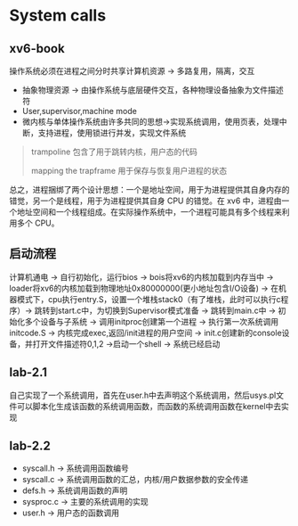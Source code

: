 # System calls

## xv6-book

操作系统必须在进程之间分时共享计算机资源 -> 多路复用，隔离，交互

- 抽象物理资源 -> 由操作系统与底层硬件交互，各种物理设备抽象为文件描述符
- User,supervisor,machine mode
- 微内核与单体操作系统由许多共同的思想->实现系统调用，使用页表，处理中断，支持进程，使用锁进行并发，实现文件系统

> trampoline 包含了用于跳转内核，用户态的代码
>
> mapping the trapframe 用于保存与恢复用户进程的状态

总之，进程捆绑了两个设计思想：一个是地址空间，用于为进程提供其自身内存的错觉，另一个是线程，用于为进程提供其自身 CPU 的错觉。在 xv6 中，进程由一个地址空间和一个线程组成。在实际操作系统中，一个进程可能具有多个线程来利用多个 CPU。

## 启动流程

计算机通电 -> 自行初始化，运行bios -> bois将xv6的内核加载到内存当中 -> loader将xv6的内核加载到物理地址0x80000000(更小地址包含I/O设备) -> 在机器模式下，cpu执行entry.S，设置一个堆栈stack0（有了堆栈，此时可以执行c程序）-> 跳转到start.c中，为切换到Supervisor模式准备 -> 跳转到main.c中 -> 初始化多个设备与子系统 -> 调用initproc创建第一个进程 -> 执行第一次系统调用initcode.S -> 内核完成exec,返回/init进程的用户空间 -> init.c创建新的console设备，并打开文件描述符0,1,2 ->启动一个shell -> 系统已经启动

## lab-2.1

自己实现了一个系统调用，首先在user.h中去声明这个系统调用，然后usys.pl文件可以脚本化生成该函数的系统调用函数，而函数的系统调用函数在kernel中去实现

## lab-2.2

- syscall.h -> 系统调用函数编号
- syscall.c -> 系统调用函数的汇总，内核/用户数据参数的安全传递
- defs.h    -> 系统调用函数的声明
- sysproc.c -> 主要的系统调用的实现
- user.h    -> 用户态的函数调用
